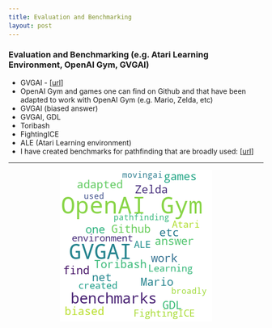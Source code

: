 ```yaml
---
title: Evaluation and Benchmarking 
layout: post
---
```


### Evaluation and Benchmarking (e.g. Atari Learning Environment, OpenAI Gym, GVGAI)

* GVGAI - [<a href='http://www.gvgai.net/'>url</a>]
* OpenAI Gym and games one can find on Github and that have been adapted to work with OpenAI Gym (e.g. Mario, Zelda, etc)
* GVGAI (biased answer)
* GVGAI, GDL
* Toribash
* FightingICE
* ALE (Atari Learning environment)
* I have created benchmarks for pathfinding that are broadly used: [<a href='http://movingai.com/benchmarks/'>url</a>]

<hr><center><img src='assets/png/q11-wordcloud.png' /></center>